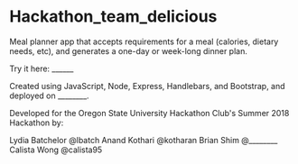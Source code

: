 # Hackathon_team_delicious

Meal planner app that accepts requirements for a meal (calories, dietary needs, etc), and generates a one-day or week-long dinner plan.

Try it here: ______

Created using JavaScript, Node, Express, Handlebars, and Bootstrap, and deployed on ________.

Developed for the Oregon State University Hackathon Club's Summer 2018 Hackathon by:

Lydia Batchelor @lbatch
Anand Kothari @kotharan
Brian Shim @________
Calista Wong @calista95
